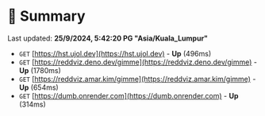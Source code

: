 # 📖 Summary
Last updated: **25/9/2024, 5:42:20 PG "Asia/Kuala_Lumpur"**

- `GET` [https://hst.ujol.dev](https://hst.ujol.dev) - **Up** (496ms)
- `GET` [https://reddviz.deno.dev/gimme](https://reddviz.deno.dev/gimme) - **Up** (1780ms)
- `GET` [https://reddviz.amar.kim/gimme](https://reddviz.amar.kim/gimme) - **Up** (654ms)
- `GET` [https://dumb.onrender.com](https://dumb.onrender.com) - **Up** (314ms)
